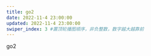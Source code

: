```yaml
---
title: go2
date: 2022-11-4 23:00:00
updated: 2022-11-4 23:00:00
swiper_index: 3 #置顶轮播图顺序，非负整数，数字越大越靠前
---
```


go2